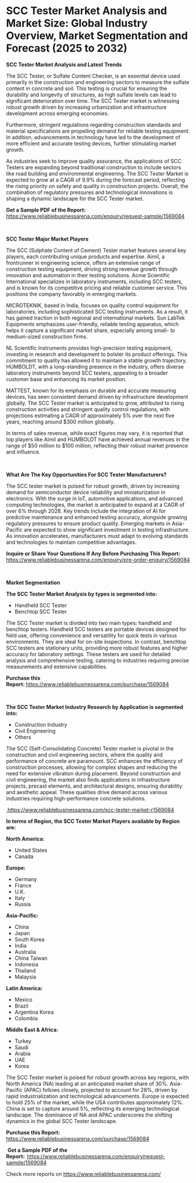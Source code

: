 <p><h1>SCC Tester Market Analysis and Market Size: Global Industry Overview, Market Segmentation and Forecast (2025 to 2032)</h1></p><p><strong>SCC Tester Market Analysis and Latest Trends</strong></p>
<p><p>The SCC Tester, or Sulfate Content Checker, is an essential device used primarily in the construction and engineering sectors to measure the sulfate content in concrete and soil. This testing is crucial for ensuring the durability and longevity of structures, as high sulfate levels can lead to significant deterioration over time. The SCC Tester market is witnessing robust growth driven by increasing urbanization and infrastructure development across emerging economies. </p><p>Furthermore, stringent regulations regarding construction standards and material specifications are propelling demand for reliable testing equipment. In addition, advancements in technology have led to the development of more efficient and accurate testing devices, further stimulating market growth. </p><p>As industries seek to improve quality assurance, the applications of SCC Testers are expanding beyond traditional construction to include sectors like road building and environmental engineering. The SCC Tester Market is expected to grow at a CAGR of 9.9% during the forecast period, reflecting the rising priority on safety and quality in construction projects. Overall, the combination of regulatory pressures and technological innovations is shaping a dynamic landscape for the SCC Tester market.</p></p>
<p><strong>Get a Sample PDF of the Report:&nbsp;</strong> <a href="https://www.reliablebusinessarena.com/enquiry/request-sample/1569084?utm_campaign=2106&utm_medium=2&utm_source=Github&utm_content=ia&utm_term=18022025&utm_id=scc-tester">https://www.reliablebusinessarena.com/enquiry/request-sample/1569084</a></p>
<p>&nbsp;</p>
<p><strong>SCC Tester Major Market Players</strong></p>
<p><p>The SCC (Sulphate Content of Cement) Tester market features several key players, each contributing unique products and expertise. Aimil, a frontrunner in engineering science, offers an extensive range of construction testing equipment, driving strong revenue growth through innovation and automation in their testing solutions. Acme Scientific International specializes in laboratory instruments, including SCC testers, and is known for its competitive pricing and reliable customer service. This positions the company favorably in emerging markets.</p><p>MICROTEKNIK, based in India, focuses on quality control equipment for laboratories, including sophisticated SCC testing instruments. As a result, it has gained traction in both regional and international markets. Sun LabTek Equipments emphasizes user-friendly, reliable testing apparatus, which helps it capture a significant market share, especially among small- to medium-sized construction firms.</p><p>NL Scientific Instruments provides high-precision testing equipment, investing in research and development to bolster its product offerings. This commitment to quality has allowed it to maintain a stable growth trajectory. HUMBOLDT, with a long-standing presence in the industry, offers diverse laboratory instruments beyond SCC testers, appealing to a broader customer base and enhancing its market position.</p><p>MATTEST, known for its emphasis on durable and accurate measuring devices, has seen consistent demand driven by infrastructure development globally. The SCC Tester market is anticipated to grow, attributed to rising construction activities and stringent quality control regulations, with projections estimating a CAGR of approximately 5% over the next five years, reaching around $300 million globally.</p><p>In terms of sales revenue, while exact figures may vary, it is reported that top players like Aimil and HUMBOLDT have achieved annual revenues in the range of $50 million to $100 million, reflecting their robust market presence and influence.</p></p>
<p>&nbsp;</p>
<p><strong>What Are The Key Opportunities For SCC Tester Manufacturers?</strong></p>
<p><p>The SCC tester market is poised for robust growth, driven by increasing demand for semiconductor device reliability and miniaturization in electronics. With the surge in IoT, automotive applications, and advanced computing technologies, the market is anticipated to expand at a CAGR of over 6% through 2028. Key trends include the integration of AI for predictive maintenance and enhanced testing accuracy, alongside growing regulatory pressures to ensure product quality. Emerging markets in Asia-Pacific are expected to show significant investment in testing infrastructure. As innovation accelerates, manufacturers must adapt to evolving standards and technologies to maintain competitive advantages.</p></p>
<p><strong>Inquire or Share Your Questions If Any Before Purchasing This Report:</strong> <a href="https://www.reliablebusinessarena.com/enquiry/pre-order-enquiry/1569084?utm_campaign=2106&utm_medium=2&utm_source=Github&utm_content=ia&utm_term=18022025&utm_id=scc-tester">https://www.reliablebusinessarena.com/enquiry/pre-order-enquiry/1569084</a></p>
<p>&nbsp;</p>
<p><strong>Market Segmentation</strong></p>
<p><strong>The SCC Tester Market Analysis by types is segmented into:</strong></p>
<p><ul><li>Handheld SCC Tester</li><li>Benchtop SCC Tester</li></ul></p>
<p><p>The SCC Tester market is divided into two main types: handheld and benchtop testers. Handheld SCC testers are portable devices designed for field use, offering convenience and versatility for quick tests in various environments. They are ideal for on-site inspections. In contrast, benchtop SCC testers are stationary units, providing more robust features and higher accuracy for laboratory settings. These testers are used for detailed analysis and comprehensive testing, catering to industries requiring precise measurements and extensive capabilities.</p></p>
<p><strong>Purchase this Report:&nbsp;</strong><a href="https://www.reliablebusinessarena.com/purchase/1569084?utm_campaign=2106&utm_medium=2&utm_source=Github&utm_content=ia&utm_term=18022025&utm_id=scc-tester">https://www.reliablebusinessarena.com/purchase/1569084</a></p>
<p>&nbsp;</p>
<p><strong>The SCC Tester Market Industry Research by Application is segmented into:</strong></p>
<p><ul><li>Construction Industry</li><li>Civil Engineering</li><li>Others</li></ul></p>
<p><p>The SCC (Self-Consolidating Concrete) Tester market is pivotal in the construction and civil engineering sectors, where the quality and performance of concrete are paramount. SCC enhances the efficiency of construction processes, allowing for complex shapes and reducing the need for extensive vibration during placement. Beyond construction and civil engineering, the market also finds applications in infrastructure projects, precast elements, and architectural designs, ensuring durability and aesthetic appeal. These qualities drive demand across various industries requiring high-performance concrete solutions.</p></p>
<p><a href="https://www.reliablebusinessarena.com/scc-tester-market-r1569084?utm_campaign=2106&utm_medium=2&utm_source=Github&utm_content=ia&utm_term=18022025&utm_id=scc-tester">&nbsp;https://www.reliablebusinessarena.com/scc-tester-market-r1569084</a></p>
<p><strong>In terms of Region, the SCC Tester Market Players available by Region are:</strong></p>
<p>
    <p> <strong> North America: </strong>
        <ul>
            <li>United States</li>
            <li>Canada</li>
        </ul>
        </p> 
    <p> <strong> Europe: </strong>
        <ul>
            <li>Germany</li>
            <li>France</li>
            <li>U.K.</li>
            <li>Italy</li>
            <li>Russia</li>
        </ul>
        </p> 
    <p> <strong> Asia-Pacific: </strong>
        <ul>
            <li>China</li>
            <li>Japan</li>
            <li>South Korea</li>
            <li>India</li>
            <li>Australia</li>
            <li>China Taiwan</li>
            <li>Indonesia</li>
            <li>Thailand</li>
            <li>Malaysia</li>
        </ul>
        </p> 
    <p> <strong> Latin America: </strong>
        <ul>
            <li>Mexico</li>
            <li>Brazil</li>
            <li>Argentina Korea</li>
            <li>Colombia</li>
        </ul>
        </p> 
    <p> <strong> Middle East & Africa: </strong>
        <ul>
            <li>Turkey</li>
            <li>Saudi</li>
            <li>Arabia</li>
            <li>UAE</li>
            <li>Korea</li>
        </ul>
    </p>
    </p>
<p><p>The SCC Tester market is poised for robust growth across key regions, with North America (NA) leading at an anticipated market share of 30%. Asia-Pacific (APAC) follows closely, projected to account for 28%, driven by rapid industrialization and technological advancements. Europe is expected to hold 25% of the market, while the USA contributes approximately 12%. China is set to capture around 5%, reflecting its emerging technological landscape. The dominance of NA and APAC underscores the shifting dynamics in the global SCC Tester landscape.</p></p>
<p><strong>Purchase this Report: </strong><a href="https://www.reliablebusinessarena.com/purchase/1569084?utm_campaign=2106&utm_medium=2&utm_source=Github&utm_content=ia&utm_term=18022025&utm_id=scc-tester">https://www.reliablebusinessarena.com/purchase/1569084</a></p>
<p>&nbsp;<strong>Get a Sample PDF of the Report:&nbsp;&nbsp;</strong><a href="https://www.reliablebusinessarena.com/enquiry/request-sample/1569084?utm_campaign=2106&utm_medium=2&utm_source=Github&utm_content=ia&utm_term=18022025&utm_id=scc-tester">https://www.reliablebusinessarena.com/enquiry/request-sample/1569084</a></p>
<p><strong></strong></p>
<p>Check more reports on <a href="https://www.reliablebusinessarena.com/?utm_campaign=2106&utm_medium=2&utm_source=Github&utm_content=ia&utm_term=18022025&utm_id=scc-tester">https://www.reliablebusinessarena.com/</a></p>